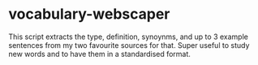 # vocabulary-webscaper
This script extracts the type, definition, synoynms, and up to 3 example sentences from my two favourite sources for that. Super useful to study new words and to have them in a standardised format.
